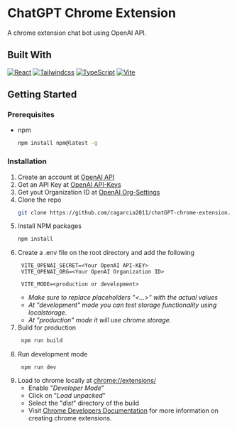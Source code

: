 # ChatGPT Chrome Extension
A chrome extension chat bot using OpenAI API.

## Built With

  [![React][React.js]][React-url]
  [![Tailwindcss]][Tailwindcss-url]
  [![TypeScript]][TypeScript-url]
  [![Vite]][Vite-url]

## Getting Started

### Prerequisites 
* npm
  ```sh
  npm install npm@latest -g
  ```

### Installation

1. Create an account at [OpenAI API](https://platform.openai.com/)
2. Get an API Key at [OpenAI API-Keys](https://platform.openai.com/account/api-keys)
3. Get yout Organization ID at [OpenAI Org-Settings](https://platform.openai.com/account/org-settings)
4. Clone the repo
   ```sh
   git clone https://github.com/cagarcia2011/chatGPT-chrome-extension.git
   ```
5. Install NPM packages
   ```sh
   npm install
   ```
6. Create a .env file on the root directory and add the following
   ```
    VITE_OPENAI_SECRET=<Your OpenAI API-KEY>
    VITE_OPENAI_ORG=<Your OpenAI Organization ID>

    VITE_MODE=<production or development>
   ```
   * _Make sure to replace placeholders "<...>" with the actual values_
   * _At "development" mode you can test storage functionality using localstorage._
   * _At "production" mode it will use chrome.storage._
7. Build for production
   ```sh
    npm run build
   ```
8. Run development mode
   ```
    npm run dev
   ```
9. Load to chrome locally at [chrome://extensions/](chrome://extensions/)
    * Enable "_Developer Mode_"
    * Click on "_Load unpacked_"
    * Select the "_dist_" directory of the build
    * Visit [Chrome Developers Documentation](https://developer.chrome.com/docs/extensions/) for more information on creating chrome extensions.

<!-- MARKDOW LINKS & IMAGES -->
[React.js]: https://img.shields.io/badge/React-20232A?style=for-the-badge&logo=react&logoColor=61DAFB
[React-url]: https://reactjs.org/
[Tailwindcss]: https://img.shields.io/badge/tailwindcss-%2338B2AC.svg?style=for-the-badge&logo=tailwind-css&logoColor=white
[Tailwindcss-url]: https://tailwindcss.com/
[TypeScript]: https://img.shields.io/badge/typescript-%23007ACC.svg?style=for-the-badge&logo=typescript&logoColor=white
[TypeScript-url]: https://www.typescriptlang.org/
[Vite-url]: https://vitejs.dev/
[Vite]: https://img.shields.io/badge/vite-%23646CFF.svg?style=for-the-badge&logo=vite&logoColor=white